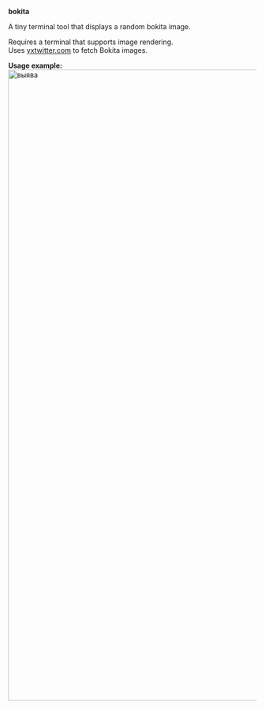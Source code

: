 **bokita**

A tiny terminal tool that displays a random bokita image.

Requires a terminal that supports image rendering.  
Uses [yxtwitter.com](https://yxtwitter.com) to fetch Bokita images.

**Usage example:**
<img width="1176" height="1280" alt="выява" src="https://github.com/user-attachments/assets/cde3800d-8fe6-482f-adf3-1d8548f04250" />
